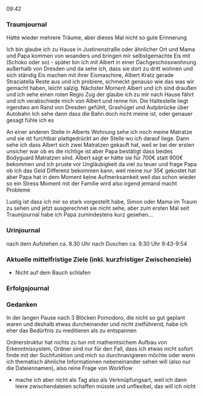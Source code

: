 09:42

### Traumjournal
      
Hatte wieder mehrere Träume, aber dieses Mal nicht so gute Erinnerung

Ich bin glaube ich zu Hause in Justinenstraße oder ähnlicher Ort und Mama und Papa kommen von woanders und bringen mir selbstgemachte Eis mit (Schoko oder so) - später bin ich mit Albert in einer Dachgeschosswohnung außerhalb von Dresden und da sehe ich, dass sie dort zu dritt wohnen und sich ständig Eis machen mit ihrer Eismaschine, Albert Kratz gerade Straciatella Reste aus und ich probiere, schmeckt genauso wie das was wir gemacht haben, leicht salzig. Nächster Moment Albert und ich sind draußen und ich sehe einen roten Regio Zug der glaube ich zu mir nach Hause fährt und ich verabschiede mich von Albert und renne hin. Die Haltestelle liegt irgendwo am Rand von Dresden gefühlt, Grashügel und Autpbrücke über Autobahn
Ich sehe dann dass die Bahn doch nicht meine ist, oder genauer gesagt fühle ich es

An einer anderen Stelle in Alberts Wohnung sehe ich noch meine Matratze und sie ist furchtbar plattgedrückt an der Stelle wo ich darauf liege. Dann sehe ich dass Albert sich zwei Matratzen gekauft hat, weil er bei der ersten unsicher war ob es die richtige ist aber Papa bestätigt dass beides Bodyguard Matratzen sind. Albert sagt er hätte sie für 700€ statt 900€ bekommen und ich pruste vor Ungläubigkeit da viel zu teuer und frage Papa ob ich das Geld Differenz bekommen kann, weil meine nur 35€ gekostet hat aber Papa hat in dem Moment keine Aufmerksamkeit weil das schon wieder so ein Stress Moment mit der Familie wird also irgend jemand macht Probleme

Lustig ist dass ich mir so stark vorgestellt habe, Simon oder Mama im Traum zu sehen und jetzt ausgerechnet sie nicht sehe, aber zum ersten Mal seit Traumjournal habe ich Papa zumindestens kurz gesehen...

### Urinjournal
nach dem Aufstehen ca. 8.30 Uhr
nach Duschen ca. 9.30 Uhr
9:43-9:54
### Aktuelle mittelfristige Ziele (inkl. kurzfristiger Zwischenziele)
- Nicht auf dem Bauch schlafen
### Erfolgsjournal
### Gedanken
In der langen Pause nach 3 Blöcken Pomodoro, die nicht so gut geplant waren und deshalb etwas durcheinander und nicht zielführend, habe ich eher das Bedürfnis zu meditieren als zu entspannen

Ordnerstruktur hat nichts zu tun mit mathemtsichem Aufbau von Erkenntnissystem, Ordner sind nur für den Fall, dass ich etwas nicht sofort finde mit der Suchfunktion und mich so durchnavigieren möchte oder wenn ich thematisch ähnliche Informationen nebeneinander sehen will (also nur die Dateiennamen), also reine Frage von Workflow
- mache ich aber nicht als Tag also als Verknüpfungsart, weil ich dann leere zwischendateien schaffen müsste und unflexibel, das will ich nicht

